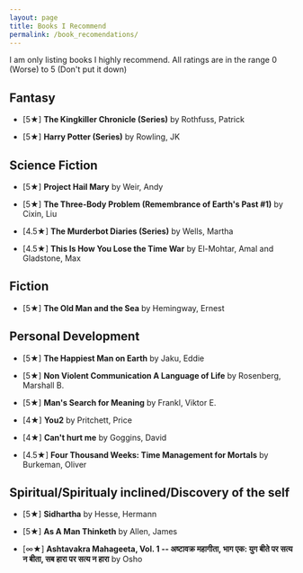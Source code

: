 ```yaml
---
layout: page
title: Books I Recommend
permalink: /book_recomendations/
---
```

I am only listing books I highly recommend. All ratings are in the range 0 (Worse) to 5 (Don't put it down)

## Fantasy
* [5★] **The Kingkiller Chronicle (Series)** by Rothfuss, Patrick

* [5★] **Harry Potter (Series)** by Rowling, JK


## Science Fiction
* [5★] **Project Hail Mary** by Weir, Andy

* [5★] **The Three-Body Problem (Remembrance of Earth's Past #1)** by Cixin, Liu
  
* [4.5★] **The Murderbot Diaries (Series)** by Wells, Martha

* [4.5★] **This Is How You Lose the Time War** by El-Mohtar, Amal and Gladstone, Max


## Fiction
* [5★] **The Old Man and the Sea** by Hemingway, Ernest
 

## Personal Development
* [5★] **The Happiest Man on Earth** by Jaku, Eddie
  
* [5★] **Non Violent Communication A Language of Life** by Rosenberg, Marshall B.
  
* [5★] **Man's Search for Meaning** by Frankl, Viktor E.

* [4★] **You2** by Pritchett, Price

* [4★] **Can't hurt me** by Goggins, David

* [4.5★] **Four Thousand Weeks: Time Management for Mortals** by Burkeman, Oliver 




## Spiritual/Spiritualy inclined/Discovery of the self

* [5★] **Sidhartha** by Hesse, Hermann

* [5★] **As A Man Thinketh** by Allen, James

* [∞★] **Ashtavakra Mahageeta, Vol. 1 -- अष्टावक्र महागीता, भाग एक: युग बीते पर सत्य न बीता, सब हारा पर सत्य न हारा** by Osho
